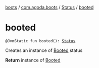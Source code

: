 [boots](../../index.md) / [com.agoda.boots](../index.md) / [Status](index.md) / [booted](./booted.md)

# booted

`@JvmStatic fun booted(): `[`Status`](index.md)

Creates an instance of [Booted](-booted/index.md) status

**Return**
instance of [Booted](-booted/index.md)

